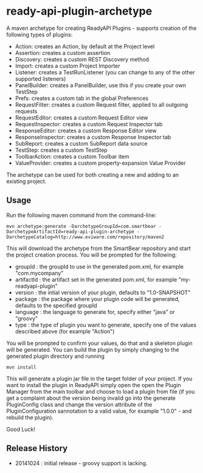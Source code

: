 ready-api-plugin-archetype
=============================

A maven archetype for creating ReadyAPI Plugins - supports creation of the following types of plugins:
- Action: creates an Action, by default at the Project level 
- Assertion: creates a custom assertion
- Discovery: creates a custom REST Discovery method
- Import: creates a custom Project Importer
- Listener: creates a TestRunListener (you can change to any of the other supported listeners)
- PanelBuilder: creates a PanelBuilder, use this if you create your own TestStep
- Prefs: creates a custom tab in the global Preferences
- RequestFilter: creates a custom Request filter, applied to all outgoing requests
- RequestEditor: creates a custom Request Editor view
- RequestInspector: creates a custom Request Inspector tab
- ResponseEditor: creates a custom Response Editor view
- ResponseInspector: creates a custom Response Inspector tab
- SubReport: creates a custom SubReport data source
- TestStep: creates a custom TestStep
- ToolbarAction: creates a custom Toolbar item
- ValueProvider: creates a custom property-expansion Value Provider

The archetype can be used for both creating a new and adding to an existing project.

Usage
-----

Run the following maven command from the command-line:

```
mvn archetype:generate -DarchetypeGroupId=com.smartbear -DarchetypeArtifactId=ready-api-plugin-archetype -DarchetypeCatalog=http://www.eviware.com/repository/maven2
```

This will download the archetype from the SmartBear repository and start the project creation process. You will be prompted
for the following:
- groupId : the groupId to use in the generated pom.xml, for example "com.mycompany"
- artifactId : the artifact set in the generated pom.xml, for example "my-readyapi-plugin"
- version : the intial version of your plugin, defaults to "1.0-SNAPSHOT"
- package : the package where your plugin code will be generated, defaults to the specified groupId
- language : the language to generate for, specify either "java" or "groovy"
- type : the type of plugin you want to generate, specify one of the values described above (for example "Action")

You will be prompted to confirm your values, do that and a skeleton plugin will be generated. You can build the 
plugin by simply changing to the generated plugin directory and running

```
mvn install
```

This will generate a plugin jar file in the target folder of your project. If you want to install the plugin in ReadyAPI
simply open the open the Plugin Manager from the main toolbar and choose to load a plugin from file (if you get a complaint about the version being invalid go into the generate PluginConfig class and change the version attribute of the PluginConfiguration sannotation to a valid value, for example "1.0.0" - and rebuild the plugin).

Good Luck!

Release History
---------------

- 20141024 : initial release - groovy support is lacking.
  
  




